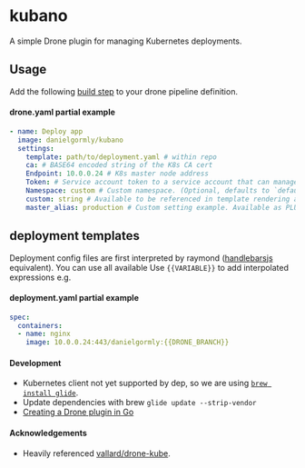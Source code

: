 # kubano

A simple Drone plugin for managing Kubernetes deployments.

## Usage

Add the following [build step](https://docs.drone.io/user-guide/pipeline/steps/) to your drone pipeline definition.

#### drone.yaml partial example
```yml
- name: Deploy app
  image: danielgormly/kubano
  settings:
    template: path/to/deployment.yaml # within repo
    ca: # BASE64 encoded string of the K8s CA cert
    Endpoint: 10.0.0.24 # K8s master node address
    Token: # Service account token to a service account that can manage deployments
    Namespace: custom # Custom namespace. (Optional, defaults to `default`)
    custom: string # Available to be referenced in template rendering as PLUGIN_CUSTOM
    master_alias: production # Custom setting example. Available as PLUGIN_MASTER_ALIAS
```

## deployment templates

Deployment config files are first interpreted by raymond ([handlebarsjs](http://handlebarsjs.com/) equivalent). You can use all available Use `{{VARIABLE}}` to add interpolated expressions e.g.

#### deployment.yaml partial example
```yaml
spec:
  containers:
  - name: nginx
    image: 10.0.0.24:443/danielgormly:{{DRONE_BRANCH}}
```

#### Development
- Kubernetes client not yet supported by dep, so we are using
[`brew install glide`](https://github.com/Masterminds/glide).
- Update dependencies with brew `glide update --strip-vendor`
- [Creating a Drone plugin in Go](https://docs.drone.io/plugins/examples/golang/)

#### Acknowledgements
- Heavily referenced [vallard/drone-kube](https://github.com/vallard/drone-kube).
